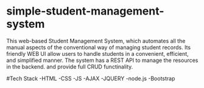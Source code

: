 # simple-student-management-system

This web-based Student Management System, which automates all the manual aspects of the conventional way of 
managing student records. Its friendly WEB UI allow users to handle
students in a convenient, efficient, and simplified manner. The system
has a REST API to manage the resources in the backend. and provide full CRUD functinality.


#Tech Stack
-HTML
-CSS
-JS
-AJAX
-JQUERY
-node.js
-Bootstrap
